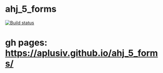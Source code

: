# ahj_5_forms

[![Build status](https://ci.appveyor.com/api/projects/status/dgpifne4i4ik88xm?svg=true)](https://ci.appveyor.com/project/AplusIv/ahj-5-forms)

# gh pages: https://aplusiv.github.io/ahj_5_forms/

